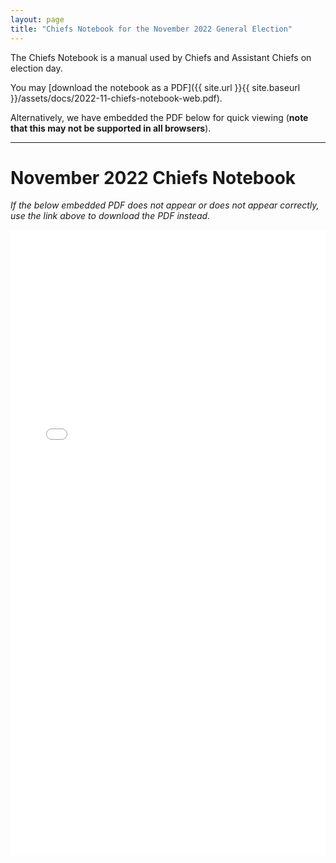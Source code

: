 ```yaml
---
layout: page
title: "Chiefs Notebook for the November 2022 General Election"
---
```


The Chiefs Notebook is a manual used by Chiefs and Assistant Chiefs on election day.

You may [download the notebook as a PDF]({{ site.url }}{{ site.baseurl }}/assets/docs/2022-11-chiefs-notebook-web.pdf).

Alternatively, we have embedded the PDF below for quick viewing (**note that this may not be supported in all browsers**).

---

# November 2022 Chiefs Notebook

*If the below embedded PDF does not appear or does not appear correctly, use the link above to download the PDF instead.*

<embed src="{{ site.url }}{{ site.baseurl }}/assets/docs/2022-11-chiefs-notebook.pdf" type="application/pdf" width="100%" height="1000px" />
